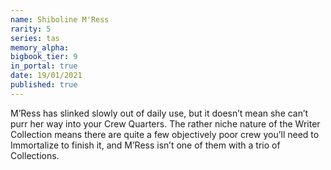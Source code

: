 ```yaml
---
name: Shiboline M'Ress
rarity: 5
series: tas
memory_alpha:
bigbook_tier: 9
in_portal: true
date: 19/01/2021
published: true
---
```


M’Ress has slinked slowly out of daily use, but it doesn’t mean she can’t purr her way into your Crew Quarters. The rather niche nature of the Writer Collection means there are quite a few objectively poor crew you’ll need to Immortalize to finish it, and M’Ress isn’t one of them with a trio of Collections.
